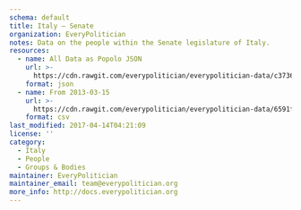 ```yaml
---
schema: default
title: Italy — Senate
organization: EveryPolitician
notes: Data on the people within the Senate legislature of Italy.
resources:
  - name: All Data as Popolo JSON
    url: >-
      https://cdn.rawgit.com/everypolitician/everypolitician-data/c3736bd0e1eecff581a3b09334e028f9d908a1d8/data/Italy/Senate/ep-popolo-v1.0.json
    format: json
  - name: From 2013-03-15
    url: >-
      https://cdn.rawgit.com/everypolitician/everypolitician-data/6591f22400607ec8cbfc5016b123172e0f6c6173/data/Italy/Senate/term-17.csv
    format: csv
last_modified: 2017-04-14T04:21:09
license: ''
category:
  - Italy
  - People
  - Groups & Bodies
maintainer: EveryPolitician
maintainer_email: team@everypolitician.org
more_info: http://docs.everypolitician.org
---
```

